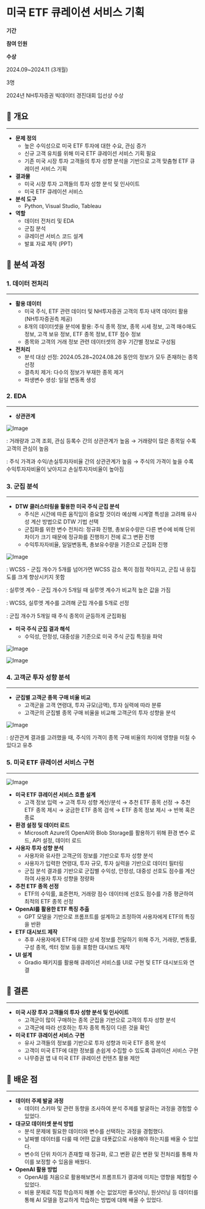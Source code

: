 # 미국 ETF 큐레이션 서비스 기획

**기간**

**참여 인원**

**수상**

2024.09~2024.11 (3개월)

3명

2024년 NH투자증권 빅데이터 경진대회 입선상 수상

## 📌 개요

---

- **문제 정의**
    - 높은 수익성으로 미국 ETF 투자에 대한 수요, 관심 증가
    - 신규 고객 유치를 위해 미국 ETF 큐레이션 서비스 기획 필요
    - 기존 미국 시장 투자 고객들의 투자 성향 분석을 기반으로 고객 맞춤형 ETF 큐레이션 서비스 기획
- **결과물**
    - 미국 시장 투자 고객들의 투자 성향 분석 및 인사이트
    - 미국 ETF 큐레이션 서비스
- **분석 도구**
    - Python, Visual Studio, Tableau
- **역할**
    - 데이터 전처리 및 EDA
    - 군집 분석
    - 큐레이션 서비스 코드 설계
    - 발표 자료 제작 (PPT)

## 📌 분석 과정

### 1. 데이터 전처리

---

- **활용 데이터**
    - 미국 주식, ETF 관련 데이터 및 NH투자증권 고객의 투자 내역 데이터 활용 (NH투자증권측 제공)
    - 8개의 데이터셋을 분석에 활용: 주식 종목 정보, 종목 시세 정보, 고객 매수매도 정보, 고객 보유 정보, ETF 종목 정보, ETF 점수 정보
    - 종목와 고객의 거래 정보 관련 데이터셋의 경우 기간별 정보로 구성됨
- **전처리**
    - 분석 대상 선정: 2024.05.28~2024.08.26 동안의 정보가 모두 존재하는 종목 선정
    - 결측치 제거: 다수의 정보가 부재한 종목 제거
    - 파생변수 생성: 일일 변동폭 생성

### 2. EDA

---

- **상관관계**

![Image](https://github.com/user-attachments/assets/7b9a0a57-fd2b-4326-b9e4-8bcd02542baa)

: 거래량과 고객 조회, 관심 등록수 간의 상관관계가 높음 → 거래량이 많은 종목일 수록 고객의 관심이 높음

: 주식 가격과 수익/손실투자자비율 간의 상관관계가 높음 → 주식의 가격이 높을 수록 수익투자자비율이 낮아지고 손실투자자비율이 높아짐

### 3. 군집 분석

---

- **DTW 클러스터링을 활용한 미국 주식 군집 분석**
    - 주식은 시간에 따른 움직임이 중요할 것이라 예상해 시계열 특성을 고려해 유사성 계산 방법으로 DTW 기법 선택
    - 군집화를 위한 변수 전처리: 정규화 진행, 총보유수량은 다른 변수에 비해 단위 차이가 크기 때문에 정규화를 진행하기 전에 로그 변환 진행
    - 수익투자자비율, 일일변동폭, 총보유수량을 기준으로 군집화 진행

![Image](https://github.com/user-attachments/assets/3761e355-8ce0-4b30-8edf-053365dc14dd)

: WCSS - 군집 개수가 5개를 넘어가면 WCSS 감소 폭이 점점 작아지고, 군집 내 응집도를 크게 향상시키지 못함

: 실루엣 계수 - 군집 개수가 5개일 때 실루엣 계수가 비교적 높은 값을 가짐

: WCSS, 실루엣 계수를 고려해 군집 개수를 5개로 선정

: 군집 개수가 5개일 때 주식 종목이 균등하게 군집화됨 

- **미국 주식 군집 결과 해석**
    - 수익성, 안정성, 대중성을 기준으로 미국 주식 군집 특징을 파악
    
![Image](https://github.com/user-attachments/assets/e75e32d3-ab9c-4a0e-8d96-8e24476b122d)
    
![Image](https://github.com/user-attachments/assets/0e2b033f-9ad3-407c-8d5b-bb9ec68d67ab)


### 4. 고객군 투자 성향 분석

---

- **군집별 고객군 종목 구매 비율 비교**
    - 고객군을 고객 연령대, 투자 규모(금액), 투자 실력에 따라 분류
    - 고객군의 군집별 종목 구매 비율을 비교해 고객군의 투자 성향을 분석

![Image](https://github.com/user-attachments/assets/f7f69003-b94b-4778-b453-9a68edfc6aa0)


: 상관관계 결과를 고려했을 때, 주식의 가격이 종목 구매 비율의 차이에 영향을 미칠 수 있다고 유추 

### 5. 미국 ETF 큐레이션 서비스 구현

---

![Image](https://github.com/user-attachments/assets/9dbf7464-1d96-4a51-a4de-28f4162d5840)
- **미국 ETF 큐레이션 서비스 흐름 설계**
    - 고객 정보 입력 → 고객 투자 성향 계산/분석 → 추천 ETF 종목 선정 → 추천 ETF 종목 제시 → 궁금한 ETF 종목 검색 → ETF 종목 정보 제시 → 반복 혹은 종료
- **환경 설정 및 데이터 로드**
    - Microsoft Azure의 OpenAI와 Blob Storage를 활용하기 위해 환경 변수 로드, API 설정, 데이터 로드
- **사용자 투자 성향 분석**
    - 사용자와 유사한 고객군의 정보를 기반으로 투자 성향 분석
    - 사용자가 입력한 연령대, 투자 규모, 투자 실력을 기반으로 데이터 필터링
    - 군집 분석 결과를 기반으로 군집별 수익성, 안정성, 대중성 선호도 점수를 계산하여 사용자 투자 성향을 정량화
- **추천 ETF 종목 선정**
    - ETF의 수익률, 표준편차, 거래량 점수 데이터에 선호도 점수를 가중 평균하여 최적의 ETF 종목 선정
- **OpenAI를 활용한 ETF 특징 추출**
    - GPT 모델을 기반으로 프롬프트를 설계하고 조정하여 사용자에게 ETF의 특징을 반환
- **ETF 대시보드 제작**
    - 추후 사용자에게 ETF에 대한 상세 정보를 전달하기 위해 주가, 거래량, 변동률, 구성 종목, 섹터 정보 등을 포함한 대시보드 제작
- **UI 설계**
    - Gradio 패키지를 활용해 큐레이션 서비스를 UI로 구현 및 ETF 대시보드와 연결

## 📌 결론

---

- **미국 시장 투자 고객들의 투자 성향 분석 및 인사이트**
    - 고객군이 많이 구매하는 종목 군집을 기반으로 고객의 투자 성향 분석
    - 고객군에 따라 선호하는 투자 종목 특징이 다른 것을 확인
- **미국 ETF 큐레이션 서비스 구현**
    - 유사 고객들의 정보를 기반으로 투자 성향과 미국 ETF 종목 분석
    - 고객이 미국 ETF에 대한 정보를 손쉽게 수집할 수 있도록 큐레이션 서비스 구현
    - 나무증권 앱 내 미국 ETF 큐레이션 컨텐츠 활용 제안

## 📌 배운 점

---

- **데이터 주제 발굴 과정**
    - 데이터 스키마 및 관련 동향을 조사하여 분석 주제를 발굴하는 과정을 경험할 수 있었다.
- **대규모 데이터셋 분석 방법**
    - 분석 문제에 필요한 데이터와 변수를 선택하는 과정을 경험했다.
    - 날짜별 데이터를 다룰 때 어떤 값을 대푯값으로 사용해야 하는지를 배울 수 있었다.
    - 변수의 단위 차이가 존재할 때 정규화, 로그 변환 같은 변환 및 전처리를 통해 차이를 보정할 수 있음을 배웠다.
- **OpenAI 활용 방법**
    - OpenAI를 처음으로 활용해보면서 프롬프트가 결과에 미치는 영향을 체험할 수 있었다.
    - 비용 문제로 직접 학습까지 해볼 수는 없었지만 퓨샷러닝, 원샷러닝 등 데이터를 통해 AI 모델을 정교하게 학습하는 방법에 대해 배울 수 있었다.

